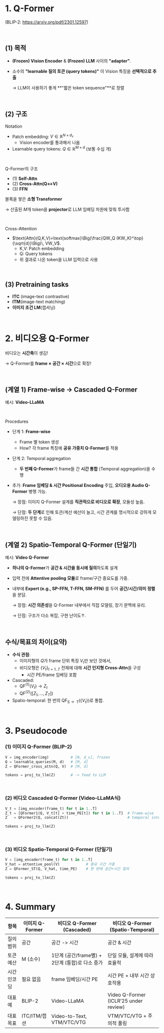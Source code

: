 # 1. Q-Former

(BLIP-2: https://arxiv.org/pdf/2301.12597)

<br>

## (1) 목적

- **(Frozen) Vision Encoder** & **(Frozen) LLM** 사이의 **"adapter"**.

- 소수의 **"learnable 질의 토큰 (query tokens)"** 이 Vision 특징을 **선택적으로 추출**

  $\rightarrow$ LLM이 사용하기 좋게 **"짧은 token sequence"**로 정렬

<br>

## (2) 구조

Notation

- Patch embedding: $V\in\mathbb{R}^{N\times d_v}$
  - Vision encoder를 통과해서 나옴
- Learnable query tokens: $Q\in\mathbb{R}^{M\times d}$ (보통 수십 개)

<br>

Q-Former의 구조

- (1) **Self-Attn**
- (2) **Cross-Attn(Q↔V)**
- (3) **FFN** 

블록을 쌓은 **소형 Transformer**

$\rightarrow$ 산출된 $M$개 token을 **projector**로 LLM 임베딩 차원에 맞춰 투사함

<br>

Cross-Attention

- $\text{Attn}(Q,K,V)=\text{softmax}\Big(\frac{QW_Q (KW_K)^\top}{\sqrt{d}}\Big)\, VW_V$.
  - K,V: Patch embedding
  - Q: Query tokens
  - 위 결과로 나온 token을 LLM 입력으로 사용

<br>

## (3) Pretraining tasks

- **ITC** (image-text contrastive)
- **ITM**(image-text matching)
- **이미지 조건 LM**(캡셔닝) 

<br>

# 2. 비디오용 Q-Former

비디오는 **시간축**이 생김!

$\rightarrow$  Q-Former를 **frame × 공간 × 시간**으로 확장!

<br>

## (계열 1) Frame-wise → Cascaded Q-Former

예시: **Video-LLaMA**

<br>

Procedures

- 단계 1: **Frame-wise**

  - Frame 별 token 생성
  - How? 각 frame 특징에 **공유 가중치 Q-Former**를 적용

- 단계 2: Temporal aggregation

  - **두 번째 Q-Former**가 frame들 간 **시간 통합** (Temporal aggregation)을 수행

- 추가: **Frame 임베딩 & 시간 Positional Encoding** 주입, **오디오용 Audio Q-Former** 병행 가능.

  → 장점: 이미지 Q-Former 설계를 **직관적으로 비디오로 확장**, 모듈성 높음.

  → 단점: **두 단계**로 인해 토큰/계산 예산이 늘고, 시간 관계를 명시적으로 강하게 모델링하진 못할 수 있음. 

<br>

## (계열 2) **Spatio-Temporal Q-Former (단일기)**

예시: **Video Q-Former**

- **하나의 Q-Former**가 **공간 & 시간을 동시에 질의**하도록 설계

- 입력 전에 **Attentive pooling 모듈**로 frame/구간 중요도를 가중.

- 내부에 **Expert (e.g., SP-FFN, T-FFN, SM-FFN)** 를 두어 **공간/시간/의미 정렬**을 분담.

  → 장점: **시간 의존성**을 Q-Former 내부에서 직접 모델링, 장기 문맥에 유리.

  → 단점: 구조가 다소 복잡, 구현 난이도↑. 

<br>

## **수식/목표의 차이(요약)**

- **수식 관점**: 
  - 이미지형의 $Q$가 frame 단위 특징 $V_t$만 보던 것에서, 
  - 비디오형은 $\{V_{t}\}_{t=1..T}$ 전체에 대해 **시간 인지형 Cross-Attn**을 구성
    - 시간 PE/frame 임베딩 포함
- Cascaded: 
  - $\text{QF}^{(1)}(V_t)\to Z_t$
  - $\text{QF}^{(2)}([Z_1,\dots,Z_T])$
- Spatio-temporal: 한 번의 $\text{QF}_{\text{S$\rightarrow$ T}}(\{V_t\})$로 통합.

<br>

# 3. Pseudocode

### (1) **이미지 Q-Former (BLIP-2)**

```python
V = img_encoder(img)          # [N, d_v], frozen
Q = learnable_queries(M, d)   # [M, d]
Z = QFormer_cross_attn(Q, V)  # [M, d]

tokens = proj_to_llm(Z)       # -> feed to LLM
```

<br>

### (2) **비디오 Cascaded Q-Former (Video-LLaMA식)**

```python
V_t = [img_encoder(frame_t) for t in 1..T]
Z_t = [QFormer1(Q, V_t[t] + time_PE[t]) for t in 1..T]  # frame-wise
Z   = QFormer2(Q, concat(Zt))                           # temporal integrate

tokens = proj_to_llm(Z)
```

<br>

### (3) **비디오 Spatio-Temporal Q-Former (단일기)**

```python
V = [img_encoder(frame_t) for t in 1..T]
V_hat = attentive_pool(V)            # 중요 구간 가중
Z = QFormer_ST(Q, V_hat, time_PE)    # 한 번에 공간+시간 질의

tokens = proj_to_llm(Z)
```

<br>

# 4. Summary

| **항목**    | **이미지 Q-Former** | **비디오 Q-Former (Cascaded)**                  | **비디오 Q-Former (Spatio-Temporal)** |
| ----------- | ------------------- | ----------------------------------------------- | ------------------------------------- |
| 질의 범위   | 공간                | 공간 -> 시간                                    | 공간 & 시간                           |
| 토큰 예산   | M (소수)            | 1단계 (공간/frame별) + 2단계 (통합)로 다소 증가 | 단일 모듈, 설계에 따라 효율적         |
| 시간 인코딩 | 필요 없음           | frame 임베딩/시간 PE                            | 시간 PE + 내부 시간 상호작용          |
| 대표 예     | BLIP-2              | Video-LLaMA                                     | Video Q-Former (ICLR’25 under review) |
| 대표 목표   | ITC/ITM/캡션        | Video-to-Text, VTM/VTC/VTG                      | VTM/VTC/VTG + 주의적 풀링             |
